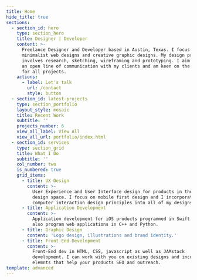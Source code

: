 ```yaml
---
title: Home
hide_title: true
sections:
  - section_id: hero
    type: section_hero
    title: Designer | Developer
    content: >-
      Freelance Designer and Developer based in Austin, Texas. I focus on
      minimalist web designs and creative graphic designs. My design process
      involves research, sketching, wireframing and prototyping. I aim to create
      an open line of communication with my clients and am keen on the details
      for all projects.
    actions:
      - label: Let's talk
        url: /contact
        style: button
  - section_id: latest-projects
    type: section_portfolio
    layout_style: mosaic
    title: Recent Work
    subtitle: ''
    projects_number: 6
    view_all_label: View All
    view_all_url: portfolio/index.html
  - section_id: services
    type: section_grid
    title: What I Do
    subtitle: ''
    col_number: two
    is_numbered: true
    grid_items:
      - title: UX Design
        content: >-
          User Experience and User Interface design for products in the social
          design space. I focus on mobile first design and I incorporate human
          computer interaction design principles into all of my designs.
      - title: Application Development
        content: >-
          Application development for iOS products programmed in Swift. I can
          also program web applications in C++ and Python.
      - title: Graphic Design
        content: 'Logo design, illustrations and brand identity.'
      - title: Front-End Development
        content: >-
          Front-End dev in HTML, CSS, javascript as well as JAMstack
          development. I can work with you on existing designs and incorporate
          elemnts that help your products SEO and outreach.
template: advanced
---
```

